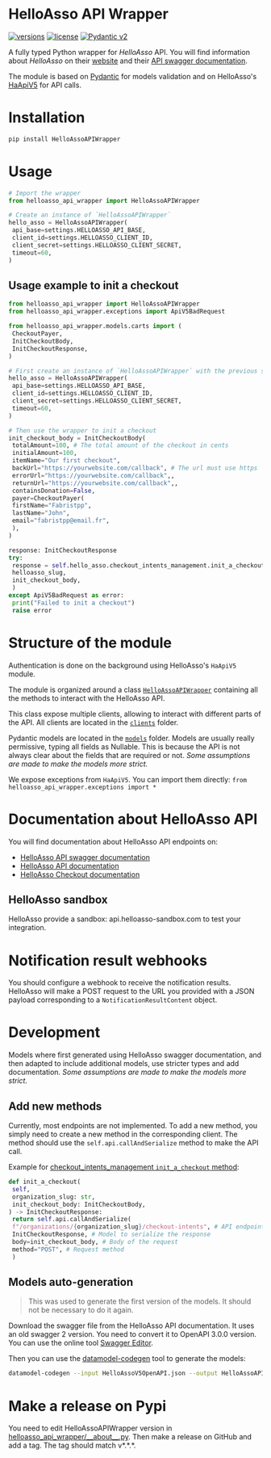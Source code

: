# HelloAsso API Wrapper

[![versions](https://img.shields.io/pypi/pyversions/HelloAssoAPIWrapper)](https://github.com/aeecleclair/HelloAssoAPIWrapper)
[![license](https://img.shields.io/github/license/aeecleclair/HelloAssoAPIWrapper)](https://github.com/aeecleclair/HelloAssoAPIWrapper/blob/main/LICENSE)
[![Pydantic v2](https://img.shields.io/endpoint?url=https://raw.githubusercontent.com/pydantic/pydantic/main/docs/badge/v2.json)](https://pydantic.dev)

A fully typed Python wrapper for _HelloAsso_ API. You will find information about _HelloAsso_ on their [website](https://www.helloasso.com/) and their [API swagger documentation](https://api.helloasso.com/v5/swagger/ui/index).

The module is based on [Pydantic](https://docs.pydantic.dev/latest/) for models validation and on HelloAsso's [HaApiV5](https://github.com/HelloAsso/HaApiV5) for API calls.

# Installation

```bash
pip install HelloAssoAPIWrapper
```

# Usage

```python
# Import the wrapper
from helloasso_api_wrapper import HelloAssoAPIWrapper

# Create an instance of `HelloAssoAPIWrapper`
hello_asso = HelloAssoAPIWrapper(
 api_base=settings.HELLOASSO_API_BASE,
 client_id=settings.HELLOASSO_CLIENT_ID,
 client_secret=settings.HELLOASSO_CLIENT_SECRET,
 timeout=60,
)
```

## Usage example to init a checkout

```python
from helloasso_api_wrapper import HelloAssoAPIWrapper
from helloasso_api_wrapper.exceptions import ApiV5BadRequest

from helloasso_api_wrapper.models.carts import (
 CheckoutPayer,
 InitCheckoutBody,
 InitCheckoutResponse,
)

# First create an instance of `HelloAssoAPIWrapper` with the previous snippet
hello_asso = HelloAssoAPIWrapper(
 api_base=settings.HELLOASSO_API_BASE,
 client_id=settings.HELLOASSO_CLIENT_ID,
 client_secret=settings.HELLOASSO_CLIENT_SECRET,
 timeout=60,
)

# Then use the wrapper to init a checkout
init_checkout_body = InitCheckoutBody(
 totalAmount=100, # The total amount of the checkout in cents
 initialAmount=100,
 itemName="Our first checkout",
 backUrl="https://yourwebsite.com/callback", # The url must use https
 errorUrl="https://yourwebsite.com/callback",,
 returnUrl="https://yourwebsite.com/callback",,
 containsDonation=False,
 payer=CheckoutPayer(
 firstName="Fabristpp",
 lastName="John",
 email="fabristpp@email.fr",
 ),
)

response: InitCheckoutResponse
try:
 response = self.hello_asso.checkout_intents_management.init_a_checkout(
 helloasso_slug,
 init_checkout_body,
 )
except ApiV5BadRequest as error:
 print("Failed to init a checkout")
 raise error
```

# Structure of the module

Authentication is done on the background using HelloAsso's `HaApiV5` module.

The module is organized around a class [`HelloAssoAPIWrapper`](./helloasso_api_wrapper/__init__.py) containing all the methods to interact with the HelloAsso API.

This class expose multiple clients, allowing to interact with different parts of the API. All clients are located in the [`clients`](./helloasso_api_wrapper/clients) folder.

Pydantic models are located in the [`models`](./helloasso_api_wrapper/models) folder. Models are usually really permissive, typing all fields as Nullable. This is because the API is not always clear about the fields that are required or not. _Some assumptions are made to make the models more strict._

We expose exceptions from `HaApiV5`. You can import them directly: `from helloasso_api_wrapper.exceptions import *`

# Documentation about HelloAsso API

You will find documentation about HelloAsso API endpoints on:

- [HelloAsso API swagger documentation](https://api.helloasso.com/v5/swagger/ui/index)
- [HelloAsso API documentation](https://www.helloasso.com/public-documents/documents_api/guide_utilisation_api.pdf)
- [HelloAsso Checkout documentation](https://www.helloasso.com/public-documents/documents_api/documentation_checkout.pdf)

## HelloAsso sandbox

HelloAsso provide a sandbox: api.helloasso-sandbox.com to test your integration.

# Notification result webhooks

You should configure a webhook to receive the notification results.
HelloAsso will make a POST request to the URL you provided with a JSON payload corresponding to a `NotificationResultContent` object.

# Development

Models where first generated using HelloAsso swagger documentation, and then adapted to include additional models, use stricter types and add documentation. _Some assumptions are made to make the models more strict._

## Add new methods

Currently, most endpoints are not implemented. To add a new method, you simply need to create a new method in the corresponding client. The method should use the `self.api.callAndSerialize` method to make the API call.

Example for [checkout_intents_management `init_a_checkout` method](./helloasso_api_wrapper/clients/checkout_intents_management.py):

```python
def init_a_checkout(
 self,
 organization_slug: str,
 init_checkout_body: InitCheckoutBody,
) -> InitCheckoutResponse:
 return self.api.callAndSerialize(
 f"/organizations/{organization_slug}/checkout-intents", # API endpoint
 InitCheckoutResponse, # Model to serialize the response
 body=init_checkout_body, # Body of the request
 method="POST", # Request method
 )
```

## Models auto-generation

> This was used to generate the first version of the models. It should not be necessary to do it again.

Download the swagger file from the HelloAsso API documentation. It uses an old swagger 2 version. You need to convert it to OpenAPI 3.0.0 version. You can use the online tool [Swagger Editor](https://editor.swagger.io/).

Then you can use the [datamodel-codegen](https://docs.pydantic.dev/latest/integrations/datamodel_code_generator/) tool to generate the models:

```bash
datamodel-codegen --input HelloAssoV5OpenAPI.json --output HelloAssoAPIWrapper
```

# Make a release on Pypi

You need to edit HelloAssoAPIWrapper version in [helloasso_api_wrapper/\_\_about\_\_.py](./helloasso_api_wrapper/__about__.py). Then make a release on GitHub and add a tag. The tag should match v\*.\*.\*.



